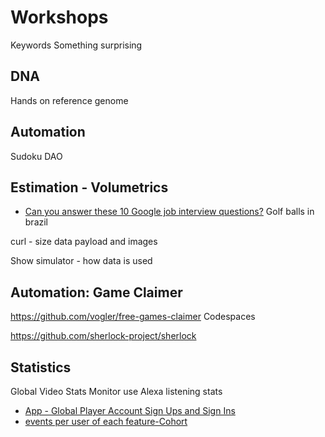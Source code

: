 Workshops
======

Keywords
Something surprising


DNA
---

Hands on reference genome



Automation
-----------

Sudoku
DAO



Estimation - Volumetrics
----------



* [Can you answer these 10 Google job interview questions?](https://transmosis.com/can-you-answer-these-10-google-job-interview-questions/)
Golf balls in brazil

curl - size
data payload
and images


Show simulator - how data is used



Automation: Game Claimer
------------

https://github.com/vogler/free-games-claimer
Codespaces

https://github.com/sherlock-project/sherlock




Statistics
----------

Global Video
Stats Monitor use
Alexa listening stats


* [App - Global Player Account Sign Ups and Sign Ins](https://app.amplitude.com/analytics/globalplayer/dashboard/x9t47ool/edit/f3eiik5n)
* [events per user of each feature-Cohort](https://app.amplitude.com/analytics/globalplayer/chart/2swz57p5)